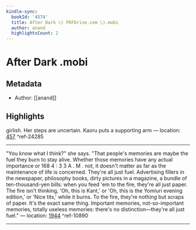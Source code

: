```yaml
---
kindle-sync:
  bookId: '4574'
  title: After Dark \( PDFDrive.com \).mobi
  author: anand
  highlightsCount: 2
---
```

# After Dark \.mobi
## Metadata
* Author: [[anand]]

## Highlights
girlish. Her steps are uncertain. Kaoru puts a supporting arm — location: [457]() ^ref-24285

---
"You know what I think?" she says. "That people's memories are maybe the fuel they burn to stay alive. Whether those memories have any actual importance or 168 4 : 3 3 A . M . not, it doesn't matter as far as the maintenance of life is concerned. They're all just fuel. Advertising fillers in the newspaper, philosophy books, dirty pictures in a magazine, a bundle of ten-thousand-yen bills: when you feed 'em to the fire, they're all just paper. The fire isn't thinking, 'Oh, this is Kant,' or 'Oh, this is the Yomiuri evening edition,' or 'Nice tits,' while it burns. To the fire, they're nothing but scraps of paper. It's the exact same thing. Important memories, not-so-important memories, totally useless memories: there's no distinction—they're all just fuel." — location: [1944]() ^ref-10890

---
